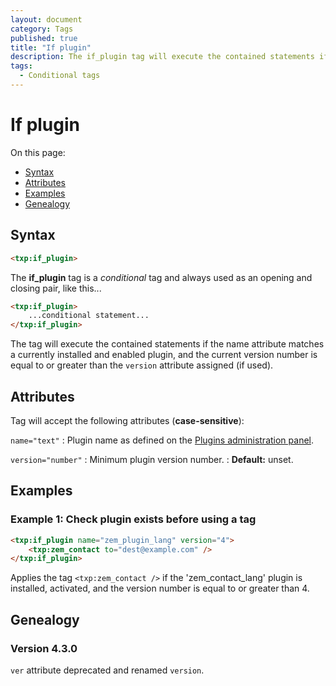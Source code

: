 ```yaml
---
layout: document
category: Tags
published: true
title: "If plugin"
description: The if_plugin tag will execute the contained statements if the name attribute matches a currently installed plugin.
tags:
  - Conditional tags
---
```


# If plugin

On this page:

* [Syntax](#syntax)
* [Attributes](#attributes)
* [Examples](#examples)
* [Genealogy](#genealogy)

## Syntax

~~~ html
<txp:if_plugin>
~~~

The **if_plugin** tag is a *conditional* tag and always used as an opening and closing pair, like this...

~~~ html
<txp:if_plugin>
    ...conditional statement...
</txp:if_plugin>
~~~

The tag will execute the contained statements if the name attribute matches a currently installed and enabled plugin, and the current version number is equal to or greater than the `version` attribute assigned (if used).

## Attributes

Tag will accept the following attributes (**case-sensitive**):

`name="text"`
: Plugin name as defined on the [Plugins administration panel](../administration/plugins-panel).

`version="number"`
: Minimum plugin version number.
: **Default:** unset.

## Examples

### Example 1: Check plugin exists before using a tag

~~~ html
<txp:if_plugin name="zem_plugin_lang" version="4">
    <txp:zem_contact to="dest@example.com" />
</txp:if_plugin>
~~~

Applies the tag `<txp:zem_contact />` if the 'zem_contact_lang' plugin is installed, activated, and the version number is equal to or greater than 4.

## Genealogy

### Version 4.3.0

`ver` attribute deprecated and renamed `version`.
